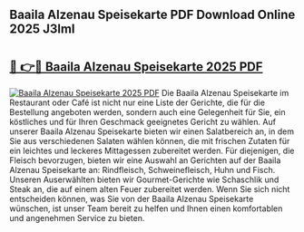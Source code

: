 ## Baaila Alzenau Speisekarte PDF Download Online 2025 J3lmI

# <h2><a href="http://gcb2zu.nevu.top/?p=Baaila+Alzenau+Speisekarte">🔗 👉🔴 Baaila Alzenau Speisekarte 2025 PDF</a></h2>

[![Baaila Alzenau Speisekarte 2025 PDF](https://i.imgur.com/dBaPXMq.png)](http://gcb2zu.nevu.top/?p=Baaila+Alzenau+Speisekarte)
Die Baaila Alzenau Speisekarte im Restaurant oder Café ist nicht nur eine Liste der Gerichte, die für die Bestellung angeboten werden, sondern auch eine Gelegenheit für Sie, ein köstliches und für Ihren Geschmack geeignetes Gericht zu wählen. Auf unserer Baaila Alzenau Speisekarte bieten wir einen Salatbereich an, in dem Sie aus verschiedenen Salaten wählen können, die mit frischen Zutaten für ein leichtes und leckeres Mittagessen zubereitet werden. Für diejenigen, die Fleisch bevorzugen, bieten wir eine Auswahl an Gerichten auf der Baaila Alzenau Speisekarte an: Rindfleisch, Schweinefleisch, Huhn und Fisch. Unseren Auserwählten bieten wir Gourmet-Gerichte wie Schaschlik und Steak an, die auf einem alten Feuer zubereitet werden. Wenn Sie sich nicht entscheiden können, was Sie von der Baaila Alzenau Speisekarte wünschen, ist unser Team bereit zu helfen und Ihnen einen komfortablen und angenehmen Service zu bieten.
